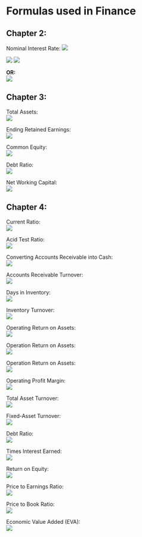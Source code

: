 # Formulas used in Finance

## Chapter 2: 
Nominal Interest Rate: 
<img src="https://render.githubusercontent.com/render/math?math=NominalInterestRate = RealRiskFreeInterestRate %2b InflationPremium %2b DefaultRiskPremium %2b MaturityRiskPremium %2b LiquidityRiskPremium">  

<img src="https://render.githubusercontent.com/render/math?math=NominalInterestRate \approx RealRateOfInterest %2b InflationRiskPremium">  


<img src="https://render.githubusercontent.com/render/math?math=1 %2b NominalInterestRate = (1 %2b RealRateOfInterest)\times (1 %2b InflationRiskPremium)">  

**OR:**   
<img src="https://render.githubusercontent.com/render/math?math=NominalOrQuotedRealRateOfInterest = RealRateOfInterest %2b InflationRate %2b ProductOfTheRealRateOfInterestAndTheInflationRate"> 

## Chapter 3: 
Total Assets:  
<img src="https://render.githubusercontent.com/render/math?math=TotalAssets = TotalLiabilities %2b TotalShareholderEquity">

Ending Retained Earnings:  
<img src="https://render.githubusercontent.com/render/math?math=EndingRetainedEarnings = BeginningRetainedEarnings %2b NetIncomeForTheYear - DividendsPaidDuringYear">

Common Equity:  
<img src="https://render.githubusercontent.com/render/math?math=CommonEquity = CommonShareholderInvestment %2b CumulativeProfits - CumulativeDividendsPaidToCommonShareholders">

Debt Ratio:  
<img src="https://render.githubusercontent.com/render/math?math=DebtRatio = \frac{TotalDebt}{TotalAssets}">

Net Working Capital:  
<img src="https://render.githubusercontent.com/render/math?math=NetWorkingCapital = CurrentAssets - CurrentLiabilities">

## Chapter 4: 
Current Ratio:  
<img src="https://render.githubusercontent.com/render/math?math=CurrentRatio = \frac{CurrentAssets}{CurrentLiabilities}">

Acid Test Ratio:  
<img src="https://render.githubusercontent.com/render/math?math=AcidTest = \frac{Cash %2b AccountsReceivable}{CurrentLiabilities}">

Converting Accounts Receivable into Cash:  
<img src="https://render.githubusercontent.com/render/math?math=DaysInReceivables = \frac{AccountsReceivable}{DailyCreditSales} = \frac{AccountsReceivable}{AnnualCreditSales \div 365}">

Accounts Receivable Turnover:  
<img src="https://render.githubusercontent.com/render/math?math=AccountsReceivableTurnover = \frac{AnnualCreditSales}{AccountsReceivable}">

Days in Inventory:  
<img src="https://render.githubusercontent.com/render/math?math=DaysInInventory = \frac{Inventory}{DailyCostOfGoodsSold} = \frac{Inventory}{AnnualCostOfGoodsSold \div 365}">

Inventory Turnover:  
<img src="https://render.githubusercontent.com/render/math?math=InventoryTurnover = \frac{CostOfGoodsSold}{Inventory}">

Operating Return on Assets:  
<img src="https://render.githubusercontent.com/render/math?math=OperatingReturnOnAssets = \frac{OperatingProfits}{TotalAssets}">

Operation Return on Assets:  
<img src="https://render.githubusercontent.com/render/math?math=OperationReturnOnAssets = OperatingProfitMargin \times TotalAssetTurnover">

Operation Return on Assets:  
<img src="https://render.githubusercontent.com/render/math?math=OperationReturnOnAssets = \frac{OperatingProfitMargin}{Sales} \times \frac{Sales}{TotalAssets}">

Operating Profit Margin:  
<img src="https://render.githubusercontent.com/render/math?math=OperatingProfitMargin = \frac{OperatingProfits}{Sales}">

Total Asset Turnover:  
<img src="https://render.githubusercontent.com/render/math?math=TotalAssetTurnover = \frac{Sales}{TotalAssets}">

Fixed-Asset Turnover:  
<img src="https://render.githubusercontent.com/render/math?math=FixedAssetTurnover = \frac{Sales}{NetFixedAssets}">

Debt Ratio:  
<img src="https://render.githubusercontent.com/render/math?math=DebtRatio = \frac{TotalDebt}{TotalAssets}">

Times Interest Earned:  
<img src="https://render.githubusercontent.com/render/math?math=TimedInterestEarned = \frac{OperatinProfits}{InterestExpense}">

Return on Equity:  
<img src="https://render.githubusercontent.com/render/math?math=ReturnOnEquity = \frac{NetIncome}{CommonEquity}">

Price to Earnings Ratio:  
<img src="https://render.githubusercontent.com/render/math?math=PriceToEarningsRatio = \frac{MarketPricePerShare}{EarningsPerShare}">

Price to Book Ratio:  
<img src="https://render.githubusercontent.com/render/math?math=PriceToBookRatio = \frac{MarketPricePerShare}{EquityBookValuePerShare}">

Economic Value Added (EVA):  
<img src="https://render.githubusercontent.com/render/math?math=EVA = (OperatingReturnOnAssets - CostOfCapital) \times TotalAssets">
